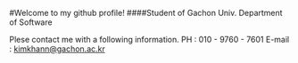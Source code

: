 #Welcome to my github profile!
####Student of Gachon Univ. Department of Software

Plese contact me with a following information.
PH : 010 - 9760 - 7601
E-mail : kimkhann@gachon.ac.kr
